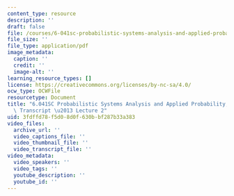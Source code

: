 ```yaml
---
content_type: resource
description: ''
draft: false
file: /courses/6-041sc-probabilistic-systems-analysis-and-applied-probability-fall-2013/3fdffd78f5d08d0f630bbf287b33a383_MIT6_041SCF13_lec02_300k.mp4.pdf
file_size: ''
file_type: application/pdf
image_metadata:
  caption: ''
  credit: ''
  image-alt: ''
learning_resource_types: []
license: https://creativecommons.org/licenses/by-nc-sa/4.0/
ocw_type: OCWFile
resourcetype: Document
title: "6.041SC Probabilistic Systems Analysis and Applied Probability, Fall 2013\
  \ Transcript \u2013 Lecture 2"
uid: 3fdffd78-f5d0-8d0f-630b-bf287b33a383
video_files:
  archive_url: ''
  video_captions_file: ''
  video_thumbnail_file: ''
  video_transcript_file: ''
video_metadata:
  video_speakers: ''
  video_tags: ''
  youtube_description: ''
  youtube_id: ''
---
```

